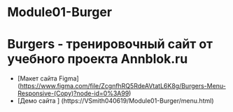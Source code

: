 # Module01-Burger
# Burgers - тренировочный сайт от учебного проекта Annblok.ru

* [Макет сайта Figma] (https://www.figma.com/file/ZcgnfhRQ5RdeAVtatL6K8g/Burgers-Menu-Responsive-(Copy)?node-id=0%3A99)
* [Демо сайта ] (https://VSmith040619/Module01-Burger/menu.html)
